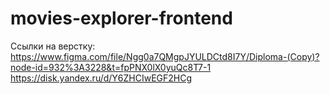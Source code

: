 # movies-explorer-frontend

Ссылки на верстку: 
https://www.figma.com/file/Ngg0a7QMgpJYULDCtd8I7Y/Diploma-(Copy)?node-id=932%3A3228&t=fpPNX0lX0yuQc8T7-1
https://disk.yandex.ru/d/Y6ZHCIwEGF2HCg

